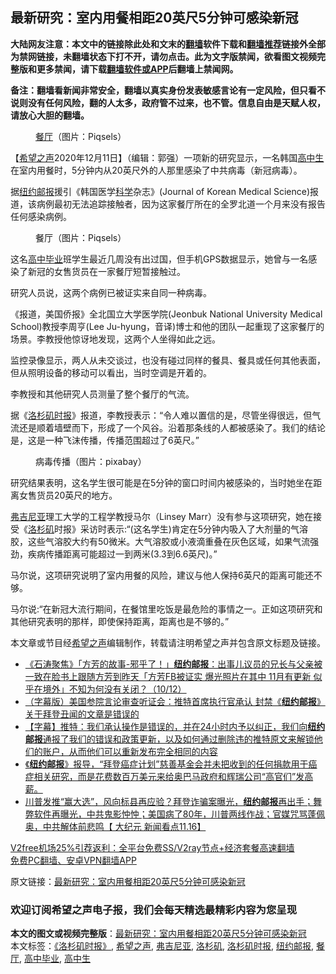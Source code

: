  <h2>最新研究：室内用餐相距20英尺5分钟可感染新冠</h2> <p class="notice"><b>大陆网友注意：本文中的链接除此处和文末的<a href="https://github.com/bannedbook/fanqiang" >翻墙</a>软件下载和<a href="https://github.com/killgcd/justmysocks/blob/master/README.md">翻墙推荐</a>链接外全部为禁网链接，未翻墙状态下打不开，请勿点击。此为文字版禁闻，欲看图文视频完整版和更多禁闻，请下载<a href="https://github.com/bannedbook/fanqiang">翻墙软件或APP</a>后翻墙上禁闻网。</p><p>备注：翻墙看新闻非常安全，翻墙以真实身份发表敏感言论有一定风险，但只看不说则没有任何风险，翻的人太多，政府管不过来，也不管。信息自由是天赋人权，请放心大胆的翻墙。</b></p>  <div class="entry"> <figure><figcaption><a href="https://www.bannedbook.org/bnews/tag/%e9%a4%90%e5%8e%85/" class="st_tag internal_tag" rel="tag" title="标签 餐厅 下的日志">餐厅</a>（图片：Piqsels）</figcaption></figure> <p>【<span class='wp_keywordlink_affiliate'><a href="https://www.soundofhope.org" title="希望之声" target="_blank">希望之声</a></span>2020年12月11日】（编辑：郭强）一项新的研究显示，一名韩国<a href="https://www.bannedbook.org/bnews/tag/%E9%AB%98%E4%B8%AD%E7%94%9F/" class="st_tag internal_tag" rel="tag" title="标签 高中生 下的日志">高中生</a>在室内用餐时，5分钟内从20英尺外的人那里感染了中共病毒（新冠病毒）。</p> <p>据<a href="https://www.bannedbook.org/bnews/tag/%e7%ba%bd%e7%ba%a6%e9%82%ae%e6%8a%a5/" class="st_tag internal_tag" rel="tag" title="标签 纽约邮报 下的日志">纽约邮报</a>援引《韩国医学<span class='wp_keywordlink'><a href="https://www.bannedbook.org/forum11/topic309.html" title="禁片：“科学”的棍子" target="_blank">科学</a></span>杂志》(Journal of Korean Medical Science)报道，该病例最初无法追踪接触者，因为这家餐厅所在的全罗北道一个月来没有报告任何感染病例。</p> <figure><figcaption>餐厅（图片：Piqsels）</figcaption></figure> <p>这名<a href="https://www.bannedbook.org/bnews/tag/%E9%AB%98%E4%B8%AD%E6%AF%95%E4%B8%9A/" class="st_tag internal_tag" rel="tag" title="标签 高中毕业 下的日志">高中毕业</a>班学生最近几周没有出过国，但手机GPS数据显示，她曾与一名感染了新冠的女售货员在一家餐厅短暂接触过。</p> <p>研究人员说，这两个病例已被证实来自同一种病毒。</p> <p>《报道，美国侨报》全北国立大学医学院(Jeonbuk National University Medical School)教授李周亨(Lee Ju-hyung，音译)博士和他的团队一起重现了这家餐厅的场景。李教授他惊讶地发现，这两个人坐得如此之远。</p>  <p>监控录像显示，两人从未交谈过，也没有碰过同样的餐具、餐具或任何其他表面，但从照明设备的移动可以看出，当时空调是开着的。</p> <p>李教授和其他研究人员测量了整个餐厅的气流。</p> <p>据《<a href="https://www.bannedbook.org/bnews/tag/%E6%B4%9B%E6%9D%89%E7%9F%B6%E6%97%B6%E6%8A%A5/" class="st_tag internal_tag" rel="tag" title="标签 洛杉矶时报 下的日志">洛杉矶时报</a>》报道，李教授表示：“令人难以置信的是，尽管坐得很远，但气流还是顺着墙壁而下，形成了一个风谷。沿着那条线的人都被感染了。我们的结论是，这是一种飞沫传播，传播范围超过了6英尺。”</p> <figure><figcaption>病毒传播（图片：pixabay）</figcaption></figure> <p>研究结果表明，这名学生很可能是在5分钟的窗口时间内被感染的，当时她坐在距离女售货员20英尺的地方。</p> <p><a href="https://www.bannedbook.org/bnews/tag/%E5%BC%97%E5%90%89%E5%B0%BC%E4%BA%9A/" class="st_tag internal_tag" rel="tag" title="标签 弗吉尼亚 下的日志">弗吉尼亚</a>理工大学的工程学教授马尔（Linsey Marr）没有参与这项研究，她在接受《<a href="https://www.bannedbook.org/bnews/tag/%e6%b4%9b%e6%9d%89%e7%9f%b6/" class="st_tag internal_tag" rel="tag" title="标签 洛杉矶 下的日志">洛杉矶</a>时报》采访时表示:“(这名学生)肯定在5分钟内吸入了大剂量的气溶胶，这些气溶胶大约有50微米。大气溶胶或小液滴重叠在灰色区域，如果气流强劲，疾病传播距离可能超过一到两米(3.3到6.6英尺)。”</p>  <p>马尔说，这项研究说明了室内用餐的风险，建议与他人保持6英尺的距离可能还不够。</p> <p>马尔说:“在新冠大流行期间，在餐馆里吃饭是最危险的事情之一。正如这项研究和其他研究表明的那样，即使保持距离，距离也是不够的。”</p> <p>本文章或节目经<a href="https://www.bannedbook.org/bnews/tag/%e5%b8%8c%e6%9c%9b%e4%b9%8b%e5%a3%b0/" class="st_tag internal_tag" rel="tag" title="标签 希望之声 下的日志">希望之声</a>编辑制作，转载请注明希望之声并包含原文标题及链接。</p> <ul class='op-related-articles' title='相关阅读'> <li><a href='https://www.bannedbook.org/bnews/bannedvideo/20201211/1445752.html' target='_blank'>《石涛聚焦》「方芳的故事-邪乎了！」<b>纽约邮报</b>：出事儿议员的兄长与父亲被一致在脸书上跟随方芳到昨天「方芳FB被证实 爆光照片在其中 11月有更新 似乎在境外」不知为何没有关闭？（10/12）</a></li> <li><a href='https://www.bannedbook.org/bnews/bannedvideo/20201122/1435271.html' target='_blank'>（字幕版）美国参院言论审查听证会：推特首席执行官承认 封禁《<b>纽约邮报</b>》关于拜登丑闻的文章是错误的</a></li> <li><a href='https://www.bannedbook.org/bnews/bannedvideo/20201121/1434593.html' target='_blank'>【字幕】推特：我们承认操作是错误的，并在24小时内予以纠正，我们向<b>纽约邮报</b>通报了我们的错误和政策更新，以及如何通过删除违的推特原文来解锁他们的账户，从而他们可以重新发布完全相同的内容</a></li> <li><a href='https://www.bannedbook.org/bnews/bannedvideo/20201117/1432504.html' target='_blank'>《<b>纽约邮报</b>》报导，“拜登癌症计划”慈善基金会并未把收到的任何捐款用于癌症相关研究，而是花费数百万美元来给奥巴马政府和辉瑞公司“高官们”发高薪。</a></li> <li><a href='https://www.bannedbook.org/bnews/bannedvideo/20201117/1432254.html' target='_blank'>川普发推“赢大选”，风向标县再应验？拜登诈骗案曝光，<b>纽约邮报</b>再出手；舞弊软件再曝光，中共鬼影忡忡；美国病了80年，川普两线作战；官媒咒骂蓬佩奥，中共解体前悲鸣【 大纪元 新闻看点11.16】</a></li> </ul> <p class="texttj"> <a href="https://www.bannedbook.org/forum23/topic22702.html" target="_blank">V2free机场25%引荐返利：全平台免费SS/V2ray节点+经济套餐高速翻墙</a><br/> <a href="https://github.com/bannedbook/fanqiang/wiki/%E7%A6%81%E9%97%BB%E7%BD%91%E5%AE%89%E5%8D%93%E7%BF%BB%E5%A2%99%E6%96%B0%E9%97%BBAPP" target="_blank">免费PC翻墙、安卓VPN翻墙APP</a></p><p>原文链接：<a class="src_link"  href="https://www.soundofhope.org/post/452650" target="_blank">最新研究：室内用餐相距20英尺5分钟可感染新冠</a></p> <h3>欢迎订阅希望之声电子报，我们会每天精选最精彩内容为您呈现</h3> </p> <a name='sharetosocial'></a>       <div><b>本文的图文或视频完整版</b>：<a href='https://www.bannedbook.org/bnews/comments/20201212/1446128.html'>最新研究：室内用餐相距20英尺5分钟可感染新冠</a></div>  </div><!--END ENTRY--> <div class="postfooter"> <div>本文标签：<a href="https://www.bannedbook.org/bnews/tag/%E3%80%8A%E6%B4%9B%E6%9D%89%E7%9F%B6%E6%97%B6%E6%8A%A5%E3%80%8B/" rel="tag">《洛杉矶时报》</a>, <a href="https://www.bannedbook.org/bnews/tag/%e5%b8%8c%e6%9c%9b%e4%b9%8b%e5%a3%b0/" rel="tag">希望之声</a>, <a href="https://www.bannedbook.org/bnews/tag/%E5%BC%97%E5%90%89%E5%B0%BC%E4%BA%9A/" rel="tag">弗吉尼亚</a>, <a href="https://www.bannedbook.org/bnews/tag/%e6%b4%9b%e6%9d%89%e7%9f%b6/" rel="tag">洛杉矶</a>, <a href="https://www.bannedbook.org/bnews/tag/%E6%B4%9B%E6%9D%89%E7%9F%B6%E6%97%B6%E6%8A%A5/" rel="tag">洛杉矶时报</a>, <a href="https://www.bannedbook.org/bnews/tag/%e7%ba%bd%e7%ba%a6%e9%82%ae%e6%8a%a5/" rel="tag">纽约邮报</a>, <a href="https://www.bannedbook.org/bnews/tag/%e9%a4%90%e5%8e%85/" rel="tag">餐厅</a>, <a href="https://www.bannedbook.org/bnews/tag/%E9%AB%98%E4%B8%AD%E6%AF%95%E4%B8%9A/" rel="tag">高中毕业</a>, <a href="https://www.bannedbook.org/bnews/tag/%E9%AB%98%E4%B8%AD%E7%94%9F/" rel="tag">高中生</a></div>  </div><!--END POSTFOOTER--> 